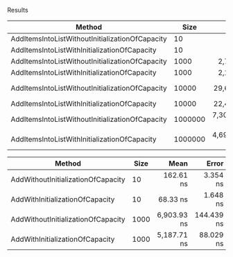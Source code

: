 ﻿Results

|                                          Method |    Size |            Mean |          Error |         StdDev |     Gen 0 |     Gen 1 |     Gen 2 |   Allocated |
|------------------------------------------------ |-------- |----------------:|---------------:|---------------:|----------:|----------:|----------:|------------:|
| AddItemsIntoListWithoutInitializationOfCapacity |      10 |        80.78 ns |       1.432 ns |       1.471 ns |    0.0688 |         - |         - |       216 B |
|    AddItemsIntoListWithInitializationOfCapacity |      10 |        70.50 ns |       1.418 ns |       1.632 ns |    0.0305 |         - |         - |        96 B |
| AddItemsIntoListWithoutInitializationOfCapacity |    1000 |     2,727.74 ns |      31.496 ns |      26.300 ns |    2.6817 |         - |         - |     8,424 B |
|    AddItemsIntoListWithInitializationOfCapacity |    1000 |     2,165.15 ns |      38.648 ns |      63.500 ns |    1.2894 |         - |         - |     4,056 B |
| AddItemsIntoListWithoutInitializationOfCapacity |   10000 |    29,632.20 ns |     447.809 ns |     396.971 ns |   41.6565 |         - |         - |   131,400 B |
|    AddItemsIntoListWithInitializationOfCapacity |   10000 |    22,496.33 ns |     418.901 ns |     744.596 ns |   12.6343 |         - |         - |    40,056 B |
| AddItemsIntoListWithoutInitializationOfCapacity | 1000000 | 7,300,130.34 ns | 145,099.433 ns | 350,431.440 ns | 1781.2500 | 1781.2500 | 1781.2500 | 8,389,611 B |
|    AddItemsIntoListWithInitializationOfCapacity | 1000000 | 4,692,637.22 ns |  50,507.266 ns |  44,773.375 ns |  992.1875 |  992.1875 |  992.1875 | 4,000,395 B |


|                             Method | Size |        Mean |      Error |     StdDev |      Median |  Gen 0 | Allocated |
|----------------------------------- |----- |------------:|-----------:|-----------:|------------:|-------:|----------:|
| AddWithoutInitializationOfCapacity |   10 |   162.61 ns |   3.354 ns |   9.889 ns |   164.95 ns | 0.1044 |     328 B |
|    AddWithInitializationOfCapacity |   10 |    68.33 ns |   1.648 ns |   4.754 ns |    65.88 ns | 0.0433 |     136 B |
| AddWithoutInitializationOfCapacity | 1000 | 6,903.93 ns | 144.439 ns | 416.740 ns | 6,693.84 ns | 5.2872 |  16,600 B |
|    AddWithInitializationOfCapacity | 1000 | 5,187.71 ns |  88.029 ns | 225.651 ns | 5,112.54 ns | 2.5635 |   8,056 B |